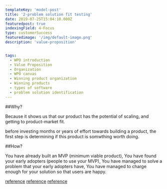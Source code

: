 ```yaml
---
templateKey: 'model-post'
title: '2-problem solution fit testing'
date: 2019-07-25T15:04:10.000Z
featuredpost: true
indexingField: 4-Focus
type: customerSuccess
featuredimage: '/img/default-image.png'
description: 'value-proposition'


tags:
  - WPO introduction
  - Value Proposition
  - Organization
  - WPO canvas
  - Winning product organization
  - Winning products
  - types of software
  - problem solution identification
---
```

##Why?

Because it shows us that our product has the potential of scaling, and getting to product-market fit. 

before investing months or years of effort towards building a product, the first step is determining if this product is somwthing worth doing.

##How?

You have already built an MVP (minimum viable product), 
You have found your early adopters (people to use your MVP),
You have managed to solve a problem that your early adopters have, 
You have managed to charge enough for your solution so that users are happy.




[reference](https://leansteps.wordpress.com/11-2/step-3-lean-experiment/problem-solution-fit/)
[reference](https://www.growthsandwich.com/resources/problem-solution-fit-time-to-pivot/)
[reference](https://medium.com/@epicantus/problem-solution-fit-canvas-aa3dd59cb4fe)